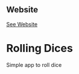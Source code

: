 ## Website
[See Website](https://16bitash.github.io/roll-dices/)
# Rolling Dices
Simple app to roll dice
